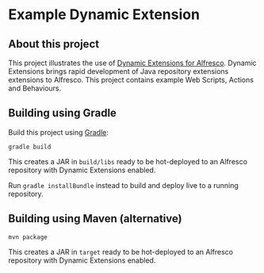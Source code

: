 Example Dynamic Extension
=========================

About this project
------------------

This project illustrates the use of <a href="https://github.com/laurentvdl/dynamic-extensions-for-alfresco">Dynamic Extensions for Alfresco</a>. Dynamic Extensions brings rapid development of Java repository extensions extensions to Alfresco. This project contains example Web Scripts, Actions and Behaviours.

Building using Gradle
---------------------

Build this project using <a href="http://www.gradle.org/">Gradle</a>:

```
gradle build
```

This creates a JAR in `build/libs` ready to be hot-deployed to an Alfresco repository with Dynamic Extensions enabled.

Run `gradle installBundle` instead to build and deploy live to a running repository.


Building using Maven (alternative)
---------------------

```
mvn package
```

This creates a JAR in `target` ready to be hot-deployed to an Alfresco repository with Dynamic Extensions enabled.

